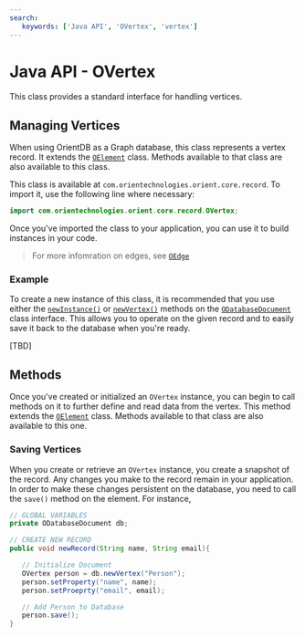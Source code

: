 ```yaml
---
search:
   keywords: ['Java API', 'OVertex', 'vertex']
---
```


# Java API - OVertex

This class provides a standard interface for handling vertices.

## Managing Vertices

When using OrientDB as a Graph database, this class represents a vertex record.  It extends the [`OElement`](Java-Ref-OElement.md) class.  Methods available to that class are also available to this class.

This class is available at `com.orientechnologies.orient.core.record`.  To import it, use the following line where necessary:

```java
import com.orientechnologies.orient.core.record.OVertex;
```

Once you've imported the class to your application, you can use it to build instances in your code.

>For more infomration on edges, see [`OEdge`](Java-Ref-OEdge.md)

### Example

To create a new instance of this class, it is recommended that you use either the [`newInstance()`](Java-Ref-ODatabaseDocument-newInstance.md) or [`newVertex()`](Java-Ref-ODatabaseDocument-newVertex.md) methods on the [`ODatabaseDocument`](Java-Ref-ODatabaseDocument.md) class interface.  This allows you to operate on the given record and to easily save it back to the database when you're ready.

[TBD]

## Methods

Once you've created or initialized an `OVertex` instance, you can begin to call methods on it to further define and read data from the vertex.  This method extends the [`OElement`](Java-Ref-OElement.md) class.  Methods available to that class are also available to this one.

### Saving Vertices 

When you create or retrieve an `OVertex` instance, you create a snapshot of the record.  Any changes you make to the record remain in your application.  In order to make these changes persistent on the database, you need to call the `save()` method on the element.  For instance,

```java
// GLOBAL VARIABLES
private ODatabaseDocument db;

// CREATE NEW RECORD
public void newRecord(String name, String email){

   // Initialize Document
   OVertex person = db.newVertex("Person");
   person.setProperty("name", name);
   person.setProeprty("email", email);

   // Add Person to Database
   person.save();
}
```

